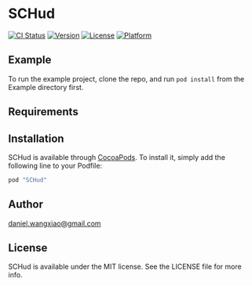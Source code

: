 # SCHud

[![CI Status](http://img.shields.io/travis/daniel.wangxiao@gmail.com/SCHud.svg?style=flat)](https://travis-ci.org/daniel.wangxiao@gmail.com/SCHud)
[![Version](https://img.shields.io/cocoapods/v/SCHud.svg?style=flat)](http://cocoapods.org/pods/SCHud)
[![License](https://img.shields.io/cocoapods/l/SCHud.svg?style=flat)](http://cocoapods.org/pods/SCHud)
[![Platform](https://img.shields.io/cocoapods/p/SCHud.svg?style=flat)](http://cocoapods.org/pods/SCHud)

## Example

To run the example project, clone the repo, and run `pod install` from the Example directory first.

## Requirements

## Installation

SCHud is available through [CocoaPods](http://cocoapods.org). To install
it, simply add the following line to your Podfile:

```ruby
pod "SCHud"
```

## Author

daniel.wangxiao@gmail.com

## License

SCHud is available under the MIT license. See the LICENSE file for more info.
